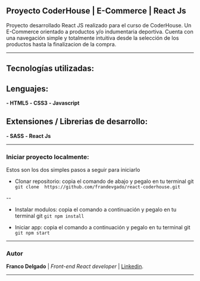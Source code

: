 ## **Proyecto CoderHouse | E-Commerce | React Js**
Proyecto desarrollado React JS realizado para el curso de CoderHouse. Un E-Commerce orientado a productos y/o indumentaria deportiva. Cuenta con una navegación simple y totalmente intuitiva desde la selección de los productos hasta la finalizacion de la compra.

------------

## Tecnologías utilizadas:

## **Lenguajes:**

**- HTML5**
**- CSS3**
**- Javascript**

## Extensiones / Librerias de desarrollo:

**- SASS**
**- React Js**

------------

### Iniciar proyecto localmente:
Estos son los dos simples pasos a seguir para iniciarlo

- Clonar repositorio:
copia el comando de abajo y pegalo en tu terminal git
` git clone  https://github.com/frandevgado/react-coderhouse.git`

 --

- Instalar modulos:
copia el comando a continuación y pegalo en tu terminal git
`git npm install`

- Iniciar app:
copia el comando a continuación y pegalo en tu terminal git
`git npm start`

------------


### Autor
**Franco Delgado** | *Front-end React developer* | [Linkedin](https://www.linkedin.com/in/frandevgado/ "Linkedin").

------------
